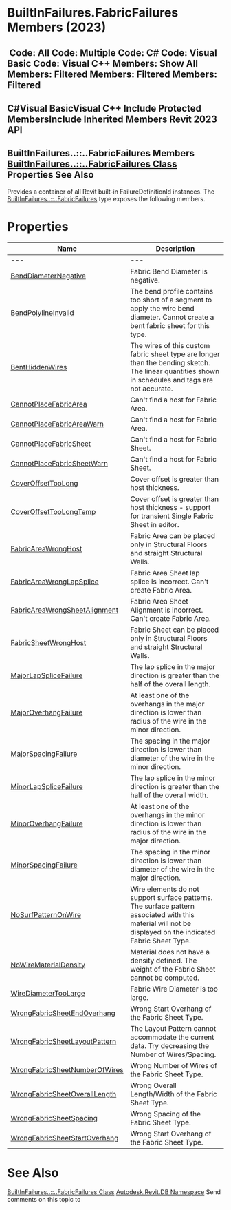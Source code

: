 # BuiltInFailures.FabricFailures Members (2023)

﻿
 Code: All Code: Multiple Code: C# Code: Visual Basic Code: Visual C++  Members: Show All Members: Filtered Members: Filtered Members: Filtered   
---  
C#Visual BasicVisual C++
Include Protected MembersInclude Inherited Members
Revit 2023 API  
---  
BuiltInFailures..::..FabricFailures Members  
[BuiltInFailures..::..FabricFailures Class](1e10bead-55d2-51cb-dd33-80ed534cb0a8.md "BuiltInFailures.FabricFailures Class") Properties See Also  
---  
Provides a container of all Revit built-in FailureDefinitionId instances.
The [BuiltInFailures..::..FabricFailures](1e10bead-55d2-51cb-dd33-80ed534cb0a8.md "BuiltInFailures.FabricFailures Class") type exposes the following members.
# Properties
| Name | Description |
| --- | --- |
| --- | --- | --- |
| [BendDiameterNegative](4d27b9c9-21ce-2724-de01-e0435298ef7d.md "BendDiameterNegative Property") | Fabric Bend Diameter is negative. |
| [BendPolylineInvalid](4be4b3af-4956-217f-7836-b22efba3b94f.md "BendPolylineInvalid Property") | The bend profile contains too short of a segment to apply the wire bend diameter. Cannot create a bent fabric sheet for this type. |
| [BentHiddenWires](754eb5e5-363f-7a0d-ee0e-e5dd8e7ba8f7.md "BentHiddenWires Property") | The wires of this custom fabric sheet type are longer than the bending sketch. The linear quantities shown in schedules and tags are not accurate. |
| [CannotPlaceFabricArea](0f03d92e-8373-976e-6b6d-52c7ac072369.md "CannotPlaceFabricArea Property") | Can't find a host for Fabric Area. |
| [CannotPlaceFabricAreaWarn](5adf8036-f82c-171c-8dc8-890f86b702c6.md "CannotPlaceFabricAreaWarn Property") | Can't find a host for Fabric Area. |
| [CannotPlaceFabricSheet](a07ac1b0-d5b6-ee67-d0c3-30a0d39fba2e.md "CannotPlaceFabricSheet Property") | Can't find a host for Fabric Sheet. |
| [CannotPlaceFabricSheetWarn](5ebb042d-31fb-23c6-b8f3-10a4a912cab0.md "CannotPlaceFabricSheetWarn Property") | Can't find a host for Fabric Sheet. |
| [CoverOffsetTooLong](69a9ed44-2493-176d-b9b3-cd0381b6a1f2.md "CoverOffsetTooLong Property") | Cover offset is greater than host thickness. |
| [CoverOffsetTooLongTemp](40539c5e-1007-1551-e7f1-233012154c38.md "CoverOffsetTooLongTemp Property") | Cover offset is greater than host thickness - support for transient Single Fabric Sheet in editor. |
| [FabricAreaWrongHost](0b51abd6-4bcf-7f09-b480-4c82219e4357.md "FabricAreaWrongHost Property") | Fabric Area can be placed only in Structural Floors and straight Structural Walls. |
| [FabricAreaWrongLapSplice](c1ef1392-9da6-1550-5a95-ccee57a3ec5b.md "FabricAreaWrongLapSplice Property") | Fabric Area Sheet lap splice is incorrect. Can't create Fabric Area. |
| [FabricAreaWrongSheetAlignment](ef415dda-ca6d-b8e5-e117-485cb990ee07.md "FabricAreaWrongSheetAlignment Property") | Fabric Area Sheet Alignment is incorrect. Can't create Fabric Area. |
| [FabricSheetWrongHost](2e0e64f7-63c2-39df-010f-c8cfa776c707.md "FabricSheetWrongHost Property") | Fabric Sheet can be placed only in Structural Floors and straight Structural Walls. |
| [MajorLapSpliceFailure](83b1ca77-652a-580e-9461-004603675986.md "MajorLapSpliceFailure Property") | The lap splice in the major direction is greater than the half of the overall length. |
| [MajorOverhangFailure](fa58168d-e595-8817-9f1c-f2fe99c6fe56.md "MajorOverhangFailure Property") | At least one of the overhangs in the major direction is lower than radius of the wire in the minor direction. |
| [MajorSpacingFailure](918a1180-5de3-f7d3-a4cb-e6781fdb423e.md "MajorSpacingFailure Property") | The spacing in the major direction is lower than diameter of the wire in the minor direction. |
| [MinorLapSpliceFailure](0d357a84-5a1c-2bd4-c311-d9dd52384ff5.md "MinorLapSpliceFailure Property") | The lap splice in the minor direction is greater than the half of the overall width. |
| [MinorOverhangFailure](1080aa62-f53c-c8c3-730b-24524b41a1b2.md "MinorOverhangFailure Property") | At least one of the overhangs in the minor direction is lower than radius of the wire in the major direction. |
| [MinorSpacingFailure](12f8e9bb-d111-f035-e5b8-86b30cf63669.md "MinorSpacingFailure Property") | The spacing in the minor direction is lower than diameter of the wire in the major direction. |
| [NoSurfPatternOnWire](c2553c3a-765b-3ab0-ab3b-2f763239ebbd.md "NoSurfPatternOnWire Property") | Wire elements do not support surface patterns. The surface pattern associated with this material will not be displayed on the indicated Fabric Sheet Type. |
| [NoWireMaterialDensity](d99ce2f4-846c-e037-fa43-b7713b0865e1.md "NoWireMaterialDensity Property") | Material does not have a density defined. The weight of the Fabric Sheet cannot be computed. |
| [WireDiameterTooLarge](ad80d7c1-71a0-df07-3f3e-c243978ea397.md "WireDiameterTooLarge Property") | Fabric Wire Diameter is too large. |
| [WrongFabricSheetEndOverhang](d3737d09-ff5f-e574-9164-cfa53c9fb1ce.md "WrongFabricSheetEndOverhang Property") | Wrong Start Overhang of the Fabric Sheet Type. |
| [WrongFabricSheetLayoutPattern](e6cb4310-e6a2-2919-d5b5-a167aa796962.md "WrongFabricSheetLayoutPattern Property") | The Layout Pattern cannot accommodate the current data. Try decreasing the Number of Wires/Spacing. |
| [WrongFabricSheetNumberOfWires](f4a354ed-8790-a74f-1293-87f4f43ab6f7.md "WrongFabricSheetNumberOfWires Property") | Wrong Number of Wires of the Fabric Sheet Type. |
| [WrongFabricSheetOverallLength](30ce25df-7a22-d0c5-daab-15e70e5b06ac.md "WrongFabricSheetOverallLength Property") | Wrong Overall Length/Width of the Fabric Sheet Type. |
| [WrongFabricSheetSpacing](9632c99f-3d63-022c-3312-5fa0f38cad9b.md "WrongFabricSheetSpacing Property") | Wrong Spacing of the Fabric Sheet Type. |
| [WrongFabricSheetStartOverhang](4d9d3059-962b-3c1a-92c7-8b215945e3fb.md "WrongFabricSheetStartOverhang Property") | Wrong Start Overhang of the Fabric Sheet Type. |

# See Also
[BuiltInFailures..::..FabricFailures Class](1e10bead-55d2-51cb-dd33-80ed534cb0a8.md "BuiltInFailures.FabricFailures Class")
[Autodesk.Revit.DB Namespace](87546ba7-461b-c646-cbb1-2cb8f5bff8b2.md "Autodesk.Revit.DB Namespace")
Send comments on this topic to 
